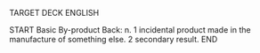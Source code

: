 TARGET DECK
ENGLISH

START
Basic
By-product
Back: n. 1 incidental product made in the manufacture of something else. 2 secondary result.
END
